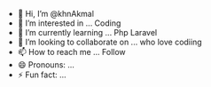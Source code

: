 - 👋 Hi, I’m @khnAkmal
- 👀 I’m interested in ... Coding
- 🌱 I’m currently learning ... Php Laravel
- 💞️ I’m looking to collaborate on ... who love codiing
- 📫 How to reach me ... Follow
- 😄 Pronouns: ...
- ⚡ Fun fact: ...

<!---
khnAkmal/khnAkmal is a ✨ special ✨ repository because its `README.md` (this file) appears on your GitHub profile.
You can click the Preview link to take a look at your changes.
--->
